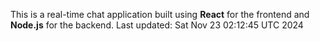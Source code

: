 This is a real-time chat application built using **React** for the frontend and **Node.js** for the backend.
Last updated: Sat Nov 23 02:12:45 UTC 2024
